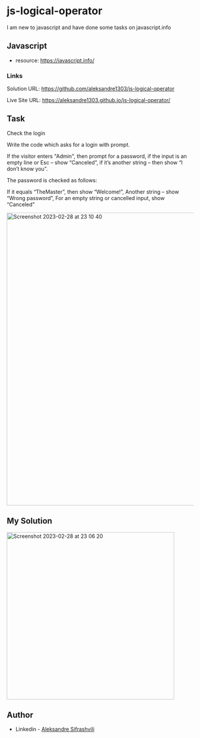 # js-logical-operator

I am new to javascript and have done some tasks on javascript.info

## Javascript

- resource: https://javascript.info/


### Links

Solution URL:  https://github.com/aleksandre1303/js-logical-operator

Live Site URL: https://aleksandre1303.github.io/js-logical-operator/



## Task

Check the login

Write the code which asks for a login with prompt.

If the visitor enters "Admin", then prompt for a password, if the input is an empty line or Esc – show “Canceled”, if it’s another string – then show “I don’t know you”.

The password is checked as follows:

If it equals “TheMaster”, then show “Welcome!”,
Another string – show “Wrong password”,
For an empty string or cancelled input, show “Canceled”

<img width="789" alt="Screenshot 2023-02-28 at 23 10 40" src="https://user-images.githubusercontent.com/67371847/221955077-50a18e74-d8a4-4b07-9f16-a21db4f4114f.png">


## My Solution

<img width="451" alt="Screenshot 2023-02-28 at 23 06 20" src="https://user-images.githubusercontent.com/67371847/221955231-62716cdf-91cd-4407-b7ec-67356ec70afd.png">


## Author

- Linkedin - [Aleksandre Sifrashvili](https://www.linkedin.com/in/aleksandre-sifrashvili-3673a2214/)
